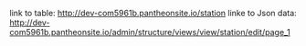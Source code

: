 link to table: http://dev-com5961b.pantheonsite.io/station
linke to Json data: http://dev-com5961b.pantheonsite.io/admin/structure/views/view/station/edit/page_1

